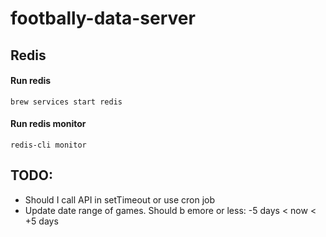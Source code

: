 # footbally-data-server

## Redis

#### Run redis

`brew services start redis`

#### Run redis monitor

`redis-cli monitor`

## TODO:

- Should I call API in setTimeout or use cron job
- Update date range of games. Should b emore or less: -5 days < now < +5 days
